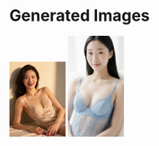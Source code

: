 # Generated Images



<img src="2025_09_08_01.webp" width="100"/> <img src="2025_09_08_02.webp" width="100"/>